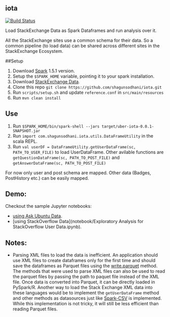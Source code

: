 ## iota

[![Build Status](https://travis-ci.org/shagunsodhani/iota.svg?branch=master)](https://travis-ci.org/shagunsodhani/iota)

Load StackExchange Data as Spark Dataframes and run analysis over it.

All the StackExchange sites use a common schema for their data. So a common pipeline (to load data) can be shared across different sites in the StackExchange Ecosystem.


##Setup

1. Download [Spark](http://spark.apache.org/) 1.5.1 version.
2. Setup the `$SPARK_HOME` variable, pointing it to your spark installation.
3. Download [StackExchange Data](https://archive.org/details/stackexchange).
4. Clone this repo `git clone https://github.com/shagunsodhani/iota.git`
5. Run `scripts/setup.sh` and update `reference.conf` in `src/main/resources`
4. Run `mvn clean install`

## Use

1. Run `$SPARK_HOME/bin/spark-shell --jars target/uber-iota-0.0.1-SNAPSHOT.jar`
2. Run `import com.shagunsodhani.iota.utils.DataFrameUtility` in the scala REPL.
3. Run `val userDF = DataFrameUtility.getUserDataFrame(sc, PATH_TO_USER_FILE)` to load UserDataFrame. Other avilable functions are `getQuestionDataFrame(sc, PATH_TO_POST_FILE)` and `getAnswerDataFrame(sc, PATH_TO_POST_FILE)`

For now only user and post schema are mapped. Other data (Badges, PostHistory etc.) can be easily mapped.

## Demo:

Checkout the sample Jupyter notebooks:
* [using Ask Ubuntu Data](notebook/AskUbuntu/User/ExploratoryAnalysis.ipynb).
* [using StackOverflow Data](notebook/Exploratory Analysis for StackOverflow User Data.ipynb).

## Notes:

* Parsing XML files to load the data is inefficient. An application should use XML files to create dataframes only for the first time and should save the dataframes as Parquet files using the [write.parquet](http://spark.apache.org/docs/1.5.0/api/scala/index.html#org.apache.spark.sql.DataFrameWriter) method. The methods that were used to parse XML files can also be used to read the parquet files by passing the path to paquet file instead of the XML file. Once data is converted into Parquet, it can be directly loaded in PySpark/R. Another way to load the Stack Exchange XML data into these languages would be to implement the `getUserDataFrame` method and other methods as datasources just like [Spark-CSV](https://github.com/databricks/spark-csv) is implemented. While this implementation is not tricky, it will still be less efficient than reading Parquet files.